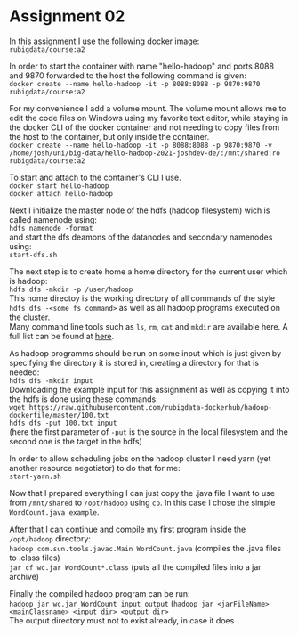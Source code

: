 # Assignment 02
In this assignment I use the following docker image:  
`rubigdata/course:a2`  

In order to start the container with name "hello-hadoop" and ports 8088 and 9870 forwarded to the host the following command is given:  
`docker create --name hello-hadoop -it -p 8088:8088 -p 9870:9870 rubigdata/course:a2`

For my convenience I add a volume mount. The volume mount allows me to edit the code files on Windows using my favorite text editor, while staying in the docker CLI of the docker container and not needing to copy files from the host to the container, but only inside the container.  
`docker create --name hello-hadoop -it -p 8088:8088 -p 9870:9870 -v /home/josh/uni/big-data/hello-hadoop-2021-joshdev-de/:/mnt/shared:ro rubigdata/course:a2`

To start and attach to the container's CLI I use.  
`docker start hello-hadoop`  
`docker attach hello-hadoop`

Next I initialize the master node of the hdfs (hadoop filesystem) wich is called namenode using:  
`hdfs namenode -format`  
and start the dfs deamons of the datanodes and secondary namenodes using:  
`start-dfs.sh`

The next step is to create home a home directory for the current user which is hadoop:  
`hdfs dfs -mkdir -p /user/hadoop`  
This home directoy is the working directory of all commands of the style `hdfs dfs -<some fs command>` as well as all hadoop programs executed on the cluster.  
Many command line tools such as `ls`, `rm`, `cat` and `mkdir` are available here. A full list can be found at [here](https://hadoop.apache.org/docs/r2.4.1/hadoop-project-dist/hadoop-common/FileSystemShell.html).  

As hadoop programms should be run on some input which is just given by specifying the directory it is stored in, creating a directory for that is needed:  
`hdfs dfs -mkdir input`  
Downloading the example input for this assignment as well as copying it into the hdfs is done using these commands:  
`wget https://raw.githubusercontent.com/rubigdata-dockerhub/hadoop-dockerfile/master/100.txt`  
`hdfs dfs -put 100.txt input`  
(here the first parameter of `-put` is the source in the local filesystem and the second one is the target in the hdfs)  

In order to allow scheduling jobs on the hadoop cluster I need yarn (yet another resource negotiator) to do that for me:  
`start-yarn.sh`  

Now that I prepared everything I can just copy the .java file I want to use from `/mnt/shared` to `/opt/hadoop` using `cp`. In this case I chose the simple   `WordCount.java example`.  

After that I can continue and compile my first program inside the `/opt/hadoop` directory:  
`hadoop com.sun.tools.javac.Main WordCount.java` (compiles the .java files to .class files)  
`jar cf wc.jar WordCount*.class` (puts all the compiled files into a jar archive)  

Finally the compiled hadoop program can be run:  
`hadoop jar wc.jar WordCount input output` (`hadoop jar <jarFileName> <mainClassname> <input dir> <output dir>`  
The output directory must not to exist already, in case it does   



